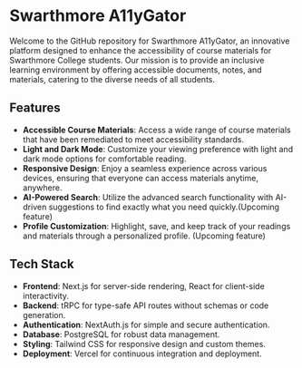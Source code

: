 
# Swarthmore A11yGator

Welcome to the GitHub repository for Swarthmore A11yGator, an innovative platform designed to enhance the accessibility of course materials for Swarthmore College students. Our mission is to provide an inclusive learning environment by offering accessible documents, notes, and materials, catering to the diverse needs of all students.

## Features

- **Accessible Course Materials**: Access a wide range of course materials that have been remediated to meet accessibility standards.
- **Light and Dark Mode**: Customize your viewing preference with light and dark mode options for comfortable reading.
- **Responsive Design**: Enjoy a seamless experience across various devices, ensuring that everyone can access materials anytime, anywhere.
- **AI-Powered Search**: Utilize the advanced search functionality with AI-driven suggestions to find exactly what you need quickly.(Upcoming feature)
- **Profile Customization**: Highlight, save, and keep track of your readings and materials through a personalized profile. (Upcoming feature)

## Tech Stack

- **Frontend**: Next.js for server-side rendering, React for client-side interactivity.
- **Backend**: tRPC for type-safe API routes without schemas or code generation.
- **Authentication**: NextAuth.js for simple and secure authentication.
- **Database**: PostgreSQL for robust data management.
- **Styling**: Tailwind CSS for responsive design and custom themes.
- **Deployment**: Vercel for continuous integration and deployment.


